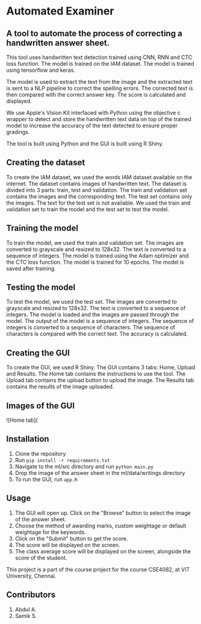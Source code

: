 # Automated Examiner
## A tool to automate the process of correcting a handwritten answer sheet.

This tool uses handwritten text detection trained using CNN, RNN and CTC loss function. The model is trained on the IAM dataset. The model is trained using tensorflow and keras. 

The model is used to extract the text from the image and the extracted text is sent to a NLP pipeline to correct the spelling errors. The corrected text is then compared with the correct answer key. The score is calculated and displayed.

We use Apple's Vision Kit interfaced with Python using the objective c wrapper to detect and store the handwritten text data on top of the trained model to increase the accuracy of the text detected to ensure proper gradings.

The tool is built using Python and the GUI is built using R Shiny.

## Creating the dataset
To create the IAM dataset, we used the words IAM dataset available on the internet. The dataset contains images of handwritten text. The dataset is divided into 3 parts: train, test and validation. The train and validation set contains the images and the corresponding text. The test set contains only the images. The text for the test set is not available. We used the train and validation set to train the model and the test set to test the model.

## Training the model
To train the model, we used the train and validation set. The images are converted to grayscale and resized to 128x32. The text is converted to a sequence of integers. The model is trained using the Adam optimizer and the CTC loss function. The model is trained for 10 epochs. The model is saved after training.

## Testing the model
To test the model, we used the test set. The images are converted to grayscale and resized to 128x32. The text is converted to a sequence of integers. The model is loaded and the images are passed through the model. The output of the model is a sequence of integers. The sequence of integers is converted to a sequence of characters. The sequence of characters is compared with the correct text. The accuracy is calculated.

## Creating the GUI
To create the GUI, we used R Shiny. The GUI contains 3 tabs: Home, Upload and Results. The Home tab contains the instructions to use the tool. The Upload tab contains the upload button to upload the image. The Results tab contains the results of the image uploaded.

## Images of the GUI
![Home tab](
## Installation
1. Clone the repository
2. Run `pip install -r requirements.txt`
3. Navigate to the ml/src directory and run `python main.py`
4. Drop the image of the answer sheet in the ml/data/writings directory
5. To run the GUI, run `app.R`

## Usage
1. The GUI will open up. Click on the "Browse" button to select the image of the answer sheet.
2. Choose the method of awarding marks, custom weightage or default weightage for the keywords.
3. Click on the "Submit" button to get the score.
4. The score will be displayed on the screen. 
5. The class average score will be displayed on the screen, alongside the score of the student.

This project is a part of the course project for the course CSE4082, at VIT University, Chennai.

## Contributors
1. Abdul A.
2. Samik S.




